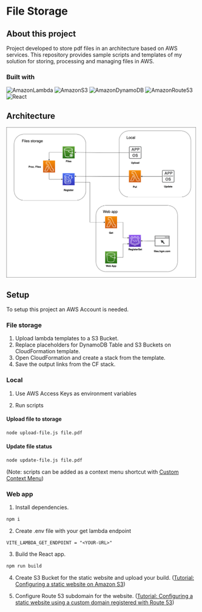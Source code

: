 # File Storage

## About this project

Project developed to store pdf files in an architecture based on AWS services. This repository provides sample scripts and templates of my solution for storing, processing and managing files in AWS.

### Built with

![AmazonLambda](https://img.shields.io/badge/AWS%20Lambda-FF9900?style=for-the-badge&logo=AWS%20Lambda&logoColor=white) ![AmazonS3](https://img.shields.io/badge/AWS%20S3-569A31?style=for-the-badge&logo=Amazon%20S3&logoColor=white) ![AmazonDynamoDB](https://img.shields.io/badge/AWS%20DynamoDB-4053D6?style=for-the-badge&logo=Amazon%20DynamoDB&logoColor=white) ![AmazonRoute53](https://img.shields.io/badge/AWS%20Route%2053-8C4FFF?style=for-the-badge&logo=Amazon%20Route%2053&logoColor=white) ![React](https://img.shields.io/badge/react-%2320232a.svg?style=for-the-badge&logo=react&logoColor=%2361DAFB)

## Architecture

<img src="app_diagram.png" alt="diagram" width="500"/>

## Setup

To setup this project an AWS Account is needed.

### File storage

1. Upload lambda templates to a S3 Bucket.
2. Replace placeholders for DynamoDB Table and S3 Buckets on CloudFormation template.
3. Open CloudFormation and create a stack from the template.
4. Save the output links from the CF stack.

### Local

1. Use AWS Access Keys as environment variables

2. Run scripts

#### Upload file to storage

```sh
node upload-file.js file.pdf
```

#### Update file status

```sh
node update-file.js file.pdf
```

(Note: scripts can be added as a context menu shortcut with [Custom Context Menu](https://github.com/ikas-mc/ContextMenuForWindows11?tab=readme-ov-file))

<h3>Web app</h3>

1. Install dependencies.

```sh
npm i
```

2. Create .env file with your get lambda endpoint

```
VITE_LAMBDA_GET_ENDPOINT = "<YOUR-URL>"
```

3. Build the React app.

```sh
npm run build
```

4. Create S3 Bucket for the static website and upload your build. ([Tutorial: Configuring a static website on Amazon S3](https://docs.aws.amazon.com/AmazonS3/latest/userguide/HostingWebsiteOnS3Setup.html))

5. Configure Route 53 subdomain for the website. ([Tutorial: Configuring a static website using a custom domain registered with Route 53](https://docs.aws.amazon.com/AmazonS3/latest/userguide/website-hosting-custom-domain-walkthrough.html#root-domain-walkthrough-configure-bucket-permissions))
